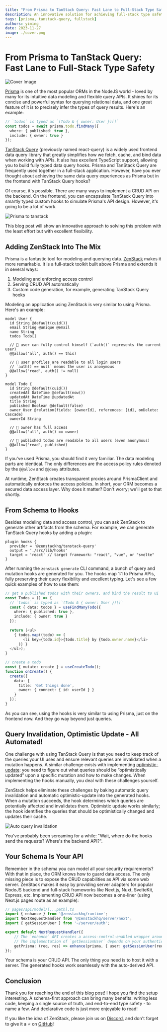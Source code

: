 ```yaml
---
title: "From Prisma to TanStack Query: Fast Lane to Full-Stack Type Safety"
description: An innovative solution for achieving full-stack type safety with minimum effort.
tags: [prisma, tanstack-query, fullstack]
authors: yiming
date: 2023-11-27
image: ./cover.png
---
```


# From Prisma to TanStack Query: Fast Lane to Full-Stack Type Safety

![Cover Image](cover.png)

[Prisma](https://prisma.io) is one of the most popular ORMs in the NodeJS world - loved by many for its intuitive data modeling and flexible query APIs. It shines for its concise and powerful syntax for querying relational data, and one great feature of it is to precisely infer the types of query results. Here's an example:

```ts
// `todos` is typed as `(Todo & { owner: User })[]`
const todos = await prisma.todo.findMany({
  where: { published: true },
  include: { owner: true }
});
```

[TanStack Query](https://tanstack.com/query/latest) (previously named react-query) is a widely used frontend data query library that greatly simplifies how we fetch, cache, and bind data when working with APIs. It also has excellent TypeScript support, allowing you to build fully typed data query hooks. Prisma and TanStack Query are frequently used together in a full-stack application. <!-- truncate --> However, have you ever thought about achieving the same data query experiences as Prisma but in the frontend with TanStack Query hooks?

Of course, it's possible. There are many ways to implement a CRUD API on the backend. On the frontend, you can encapsulate TanStack Query into smartly typed custom hooks to simulate Prisma's API design. However, it's going to be a lot of work.

![Prisma to tanstack](prisma-to-tanstack.png)

This blog post will show an innovative approach to solving this problem with the least effort but with excellent flexibility.

## Adding ZenStack Into The Mix

Prisma is a fantastic tool for modeling and querying data. [ZenStack](https://github.com/zenstackhq/zenstack) makes it more remarkable. It is a full-stack toolkit built above Prisma and extends it in several ways:

1. Modeling and enforcing access control
2. Serving CRUD API automatically
3. Custom code generation, for example, generating TanStack Query hooks

Modeling an application using ZenStack is very similar to using Prisma. Here's an example:

```zmodel
model User {
  id String @default(cuid())
  email String @unique @email
  name String
  todos Todo[]

  // 🔐 user can fully control himself (`auth()` represents the current user)
  @@allow('all', auth() == this)

  // 🔐 user profiles are readable to all login users
  // `auth() == null` means the user is anonymous
  @@allow('read', auth() != null)
}

model Todo {
  id String @default(cuid())
  createdAt DateTime @default(now())
  updatedAt DateTime @updatedAt
  title String
  published Boolean @default(false)
  owner User @relation(fields: [ownerId], references: [id], onDelete: Cascade)
  ownerId String

  // 🔐 owner has full access
  @@allow('all', auth() == owner)

  // 🔐 published todos are readable to all users (even anonymous)
  @@allow('read', published)
}
```

If you've used Prisma, you should find it very familiar. The data modeling parts are identical. The only differences are the access policy rules denoted by the `@@allow` and `@@deny` attributes.

At runtime, ZenStack creates transparent proxies around PrismaClient and automatically enforces the access policies. In short, your ORM becomes a secured data access layer. Why does it matter? Don't worry; we'll get to that shortly.

## From Schema to Hooks

Besides modeling data and access control, you can ask ZenStack to generate other artifacts from the schema. For example, we can generate TanStack Query hooks by adding a plugin:

```zmodel
plugin hooks {
  provider = '@zenstackhq/tanstack-query'
  output = './src/lib/hooks'
  target = 'react' // target framework: "react", "vue", or "svelte"
}
```

After running the `zenstack generate` CLI command, a bunch of query and mutation hooks are generated for you. The hooks map 1:1 to Prisma APIs, fully preserving their query flexibility and excellent typing. Let's see a few quick examples of how to use them:

```ts
// get a published todos with their owners, and bind the result to UI
const Todos = () => {
  // `todos` is typed as `(Todo & { owner: User })[]`
  const { data: todos } = useFindManyTodo({
    where: { published: true },
    include: { owner: true }
  });
  
  return (<ul>
    { todos.map((todo) => (
  	    <li key={todo.id}>{todo.title} by {todo.owner.name}</li> 
  	  )) }
  </ul>);
}

// create a todo
const { mutate: create } = useCreateTodo();
function onCreate() {
  create({ 
    data: { 
      title: 'Get things done',
      owner: { connect: { id: userId } } 
    }
  });
}
```

As you can see, using the hooks is very similar to using Prisma, just on the frontend now. And they go way beyond just queries.

## Query Invalidation, Optimistic Update - All Automated!

One challenge with using TanStack Query is that you need to keep track of the queries your UI uses and ensure relevant queries are invalidated when a mutation happens. A similar challenge exists with implementing [optimistic-update](https://tanstack.com/query/v5/docs/react/guides/optimistic-updates): you need to figure out what queries should be “optimistically updated” upon a specific mutation and how to make changes. When implementing the hooks manually, you deal with these challenges yourself.

ZenStack helps eliminate these challenges by baking automatic query invalidation and automatic optimistic-update into the generated hooks. When a mutation succeeds, the hook determines which queries are potentially affected and invalidates them. Optimistic update works similarly; the hook identifies the queries that should be optimistically changed and updates their cache.

![Auto query invalidation](auto-invalidation.png)

You've probably been screaming for a while: "Wait, where do the hooks send the requests? Where's the backend API?".

## Your Schema Is Your API

Remember in the schema you can model all your security requirements? With that in place, the ORM knows how to guard data access. The only missing piece is to expose the CRUD capabilities as API via some web server. ZenStack makes it easy by providing server adapters for popular NodeJS backend and full-stack frameworks like Next.js, Nuxt, SvelteKit, Express, etc. Implementing CRUD API now becomes a one-liner (using Next.js pages route as an example):

```ts
// pages/api/model/[...path].ts
import { enhance } from '@zenstackhq/runtime';
import NextRequestHandler from '@zenstackhq/server/next';
import { getSessionUser } from '~/server/auth';

export default NextRequestHandler({
    // The `enhance` API creates a access-control-enabled wrapper around PrismaClient
    // The implementation of `getSessionUser` depends on your authentication solution
    getPrisma: (req, res) => enhance(prisma, { user: getSessionUser(req, res) })
});
```

Your schema is your CRUD API. The only thing you need is to host it with a server. The generated hooks work seamlessly with the auto-derived API.

## Conclusion

Thank you for reaching the end of this blog post! I hope you find the setup interesting. A schema-first approach can bring many benefits: writing less code, keeping a single source of truth, and end-to-end type safety - to name a few. And declarative code is just more enjoyable to read!

If you like the idea of ZenStack, please join us on [Discord](https://discord.gg/Ykhr738dUe), and don't forget to give it a ⭐️ on [GitHub](https://github.com/zenstackhq/zenstack)!
